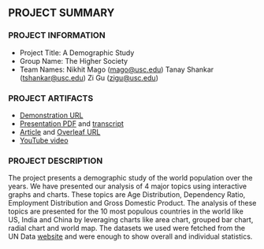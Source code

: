 ## PROJECT SUMMARY

### PROJECT INFORMATION

- Project Title: A Demographic Study
- Group Name: The Higher Society
- Team Names: Nikhit Mago (mago@usc.edu) Tanay Shankar (tshankar@usc.edu) Zi Gu (zigu@usc.edu)

### PROJECT ARTIFACTS

- [Demonstration URL](http://www-scf.usc.edu/~tshankar/popstudy/#/home)
- [Presentation PDF](https://github.com/INF554Fall18/project-thehighersociety/blob/master/PDF/Final_Presentation.pdf) and [transcript](https://github.com/INF554Fall18/project-thehighersociety/blob/master/SoziPresentations/PRESENTATION_TRANSCRIPT.md)
- [Article](https://github.com/INF554Fall18/project-thehighersociety/blob/master/PDF/Article.pdf) and [Overleaf URL](https://www.overleaf.com/read/sqdvwxjjrrcx)
- [YouTube video](https://youtu.be/MT2Gm21MTpE)

### PROJECT DESCRIPTION

The project presents a demographic study of the world population over the years. We have presented our analysis of 4 major topics using interactive graphs and charts. These topics are Age Distribution, Dependency Ratio, Employment Distribution and Gross Domestic Product. The analysis of these topics are presented for the 10 most populous countries in the world like US, India and China by leveraging charts like area chart, grouped bar chart, radial chart and world map. The datasets we used were fetched from the UN Data [website](https://population.un.org/) and were enough to show overall and individual statistics.
